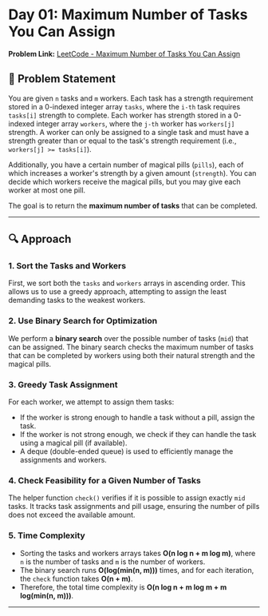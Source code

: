 # Day 01: Maximum Number of Tasks You Can Assign

**Problem Link:** [LeetCode - Maximum Number of Tasks You Can Assign](https://leetcode.com/problems/maximum-number-of-tasks-you-can-assign/)

## 🧩 Problem Statement

You are given `n` tasks and `m` workers. Each task has a strength requirement stored in a 0-indexed integer array `tasks`, where the `i-th` task requires `tasks[i]` strength to complete. Each worker has strength stored in a 0-indexed integer array `workers`, where the `j-th` worker has `workers[j]` strength. A worker can only be assigned to a single task and must have a strength greater than or equal to the task's strength requirement (i.e., `workers[j] >= tasks[i]`).

Additionally, you have a certain number of magical pills (`pills`), each of which increases a worker's strength by a given amount (`strength`). You can decide which workers receive the magical pills, but you may give each worker at most one pill.

The goal is to return the **maximum number of tasks** that can be completed.

---

## 🔍 Approach

### **1. Sort the Tasks and Workers**
First, we sort both the `tasks` and `workers` arrays in ascending order. This allows us to use a greedy approach, attempting to assign the least demanding tasks to the weakest workers.

### **2. Use Binary Search for Optimization**
We perform a **binary search** over the possible number of tasks (`mid`) that can be assigned. The binary search checks the maximum number of tasks that can be completed by workers using both their natural strength and the magical pills.

### **3. Greedy Task Assignment**
For each worker, we attempt to assign them tasks:
   - If the worker is strong enough to handle a task without a pill, assign the task.
   - If the worker is not strong enough, we check if they can handle the task using a magical pill (if available).
   - A deque (double-ended queue) is used to efficiently manage the assignments and workers.

### **4. Check Feasibility for a Given Number of Tasks**
The helper function `check()` verifies if it is possible to assign exactly `mid` tasks. It tracks task assignments and pill usage, ensuring the number of pills does not exceed the available amount.

### **5. Time Complexity**
- Sorting the tasks and workers arrays takes **O(n log n + m log m)**, where `n` is the number of tasks and `m` is the number of workers.
- The binary search runs **O(log(min(n, m)))** times, and for each iteration, the `check` function takes **O(n + m)**.
- Therefore, the total time complexity is **O(n log n + m log m + m log(min(n, m)))**.

---
